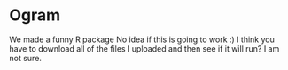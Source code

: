 # Ogram
We made a funny R package
No idea if this is going to work
:)
I think you have to download all of the files I uploaded and then see if it will run? I am not sure. 
